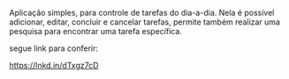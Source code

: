 Aplicação simples, para controle de tarefas do dia-a-dia.
Nela é possível adicionar, editar, concluir e cancelar tarefas, permite também realizar uma pesquisa para encontrar uma tarefa específica.

segue link para conferir:

https://lnkd.in/dTxgz7cD

